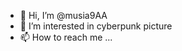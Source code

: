 - 👋 Hi, I’m @musia9AA
- 👀 I’m interested in cyberpunk picture
- 📫 How to reach me ...
<!---
musia9AA/musia9AA is a ✨ special ✨ repository because its `README.md` (this file) appears on your GitHub profile.
You can click the Preview link to take a look at your changes.
--->
